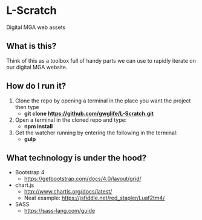 # L-Scratch
Digital MGA web assets

## What is this?
Think of this as a toolbox full of handy parts we can use to rapidly iterate on our digital MGA website.

## How do I run it?

1. Clone the repo by opening a terminal in the place you want the project then type
   - **git clone https://github.com/gwglife/L-Scratch.git**
2. Open a terminal in the cloned repo and type:
   - **npm install**
3. Get the watcher running by entering the following in the terminal:
   - **gulp**

## What technology is under the hood?

- Bootstrap 4
  - https://getbootstrap.com/docs/4.0/layout/grid/
- chart.js
  - http://www.chartjs.org/docs/latest/
  - Neat example: https://jsfiddle.net/red_stapler/Luaf2tm4/
- SASS
  - https://sass-lang.com/guide

